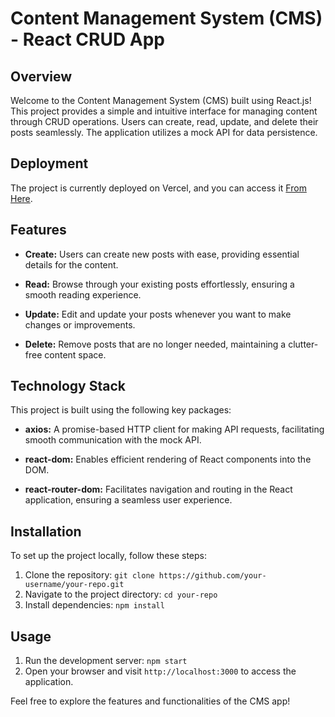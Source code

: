 # Content Management System (CMS) - React CRUD App

## Overview

Welcome to the Content Management System (CMS) built using React.js! This project provides a simple and intuitive interface for managing content through CRUD operations. Users can create, read, update, and delete their posts seamlessly. The application utilizes a mock API for data persistence.

## Deployment

The project is currently deployed on Vercel, and you can access it [From Here](https://cms-crud-api.vercel.app/).

## Features

- **Create:** Users can create new posts with ease, providing essential details for the content.

- **Read:** Browse through your existing posts effortlessly, ensuring a smooth reading experience.

- **Update:** Edit and update your posts whenever you want to make changes or improvements.

- **Delete:** Remove posts that are no longer needed, maintaining a clutter-free content space.

## Technology Stack

This project is built using the following key packages:

- **axios:** A promise-based HTTP client for making API requests, facilitating smooth communication with the mock API.

- **react-dom:** Enables efficient rendering of React components into the DOM.

- **react-router-dom:** Facilitates navigation and routing in the React application, ensuring a seamless user experience.

## Installation

To set up the project locally, follow these steps:

1. Clone the repository: `git clone https://github.com/your-username/your-repo.git`
2. Navigate to the project directory: `cd your-repo`
3. Install dependencies: `npm install`

## Usage

1. Run the development server: `npm start`
2. Open your browser and visit `http://localhost:3000` to access the application.

Feel free to explore the features and functionalities of the CMS app!